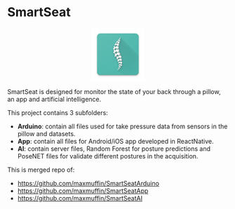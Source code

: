# SmartSeat
<div style="text-align:center">
  <img src="/IA/image/ic_launcher.png" width="120">
</div>

SmartSeat is designed for monitor the state of your back through a pillow, an app and artificial intelligence.

This project contains 3 subfolders:
- **Arduino**: contain all files used for take pressure data from sensors in the pillow and datasets.
- **App**: contain all files for Android/iOS app developed in ReactNative.
- **AI**: contain server files, Random Forest for posture predictions and PoseNET files for validate different postures in the acquisition. 

This is merged repo of:
- https://github.com/maxmuffin/SmartSeatArduino
- https://github.com/maxmuffin/SmartSeatApp
- https://github.com/maxmuffin/SmartSeatAI
